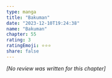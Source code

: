```yaml
---
type: manga
title: "Bakuman"
date: "2023-12-10T19:24:38"
name: "Bakuman"
chapter: 55
rating: 3
ratingEmoji: ⭐️⭐️⭐️
share: false
---
```


*[No review was written for this chapter]*
